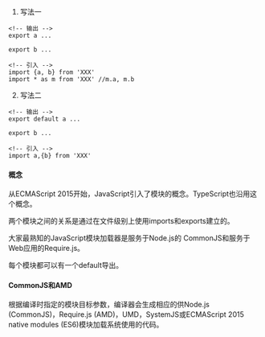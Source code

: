<!--
 * @Description: 模块化
 * @Author: yangying01
 * @Date: 2020-06-19 13:12:57
 * @LastEditTime: 2020-06-19 13:41:22
 * @LastEditors: yangying01
--> 

1. 写法一
```
<!-- 输出 -->
export a ...

export b ...

<!-- 引入 -->
import {a, b} from 'XXX'
import * as m from 'XXX' //m.a, m.b
```

2. 写法二

```
<!-- 输出 -->
export default a ...

export b ...

<!-- 引入 -->
import a,{b} from 'XXX'
```

#### 概念

从ECMAScript 2015开始，JavaScript引入了模块的概念。TypeScript也沿用这个概念。

两个模块之间的关系是通过在文件级别上使用imports和exports建立的。

大家最熟知的JavaScript模块加载器是服务于Node.js的 CommonJS和服务于Web应用的Require.js。

每个模块都可以有一个default导出。

#### CommonJS和AMD

根据编译时指定的模块目标参数，编译器会生成相应的供Node.js (CommonJS)，Require.js (AMD)，UMD，SystemJS或ECMAScript 2015 native modules (ES6)模块加载系统使用的代码。
